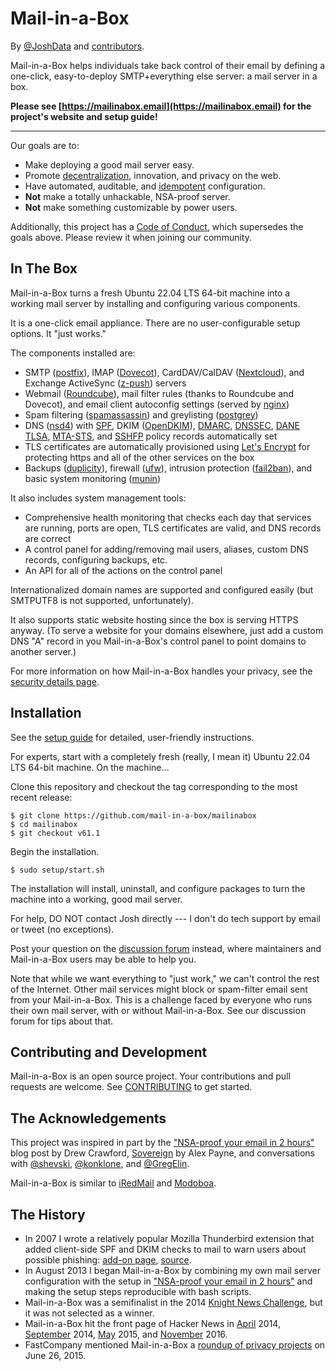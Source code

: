 Mail-in-a-Box
=============

By [@JoshData](https://github.com/JoshData) and [contributors](https://github.com/mail-in-a-box/mailinabox/graphs/contributors).

Mail-in-a-Box helps individuals take back control of their email by defining a one-click, easy-to-deploy SMTP+everything else server: a mail server in a box.

**Please see [https://mailinabox.email](https://mailinabox.email) for the project's website and setup guide!**

* * *

Our goals are to:

* Make deploying a good mail server easy.
* Promote [decentralization](http://redecentralize.org/), innovation, and privacy on the web.
* Have automated, auditable, and [idempotent](https://web.archive.org/web/20190518072631/https://sharknet.us/2014/02/01/automated-configuration-management-challenges-with-idempotency/) configuration.
* **Not** make a totally unhackable, NSA-proof server.
* **Not** make something customizable by power users.

Additionally, this project has a [Code of Conduct](CODE_OF_CONDUCT.md), which supersedes the goals above. Please review it when joining our community.


In The Box
----------

Mail-in-a-Box turns a fresh Ubuntu 22.04 LTS 64-bit machine into a working mail server by installing and configuring various components.

It is a one-click email appliance. There are no user-configurable setup options. It "just works."

The components installed are:

* SMTP ([postfix](http://www.postfix.org/)), IMAP ([Dovecot](http://dovecot.org/)), CardDAV/CalDAV ([Nextcloud](https://nextcloud.com/)), and Exchange ActiveSync ([z-push](http://z-push.org/)) servers
* Webmail ([Roundcube](http://roundcube.net/)), mail filter rules (thanks to Roundcube and Dovecot), and email client autoconfig settings (served by [nginx](http://nginx.org/))
* Spam filtering ([spamassassin](https://spamassassin.apache.org/)) and greylisting ([postgrey](http://postgrey.schweikert.ch/))
* DNS ([nsd4](https://www.nlnetlabs.nl/projects/nsd/)) with [SPF](https://en.wikipedia.org/wiki/Sender_Policy_Framework), DKIM ([OpenDKIM](http://www.opendkim.org/)), [DMARC](https://en.wikipedia.org/wiki/DMARC), [DNSSEC](https://en.wikipedia.org/wiki/DNSSEC), [DANE TLSA](https://en.wikipedia.org/wiki/DNS-based_Authentication_of_Named_Entities), [MTA-STS](https://tools.ietf.org/html/rfc8461), and [SSHFP](https://tools.ietf.org/html/rfc4255) policy records automatically set
* TLS certificates are automatically provisioned using [Let's Encrypt](https://letsencrypt.org/) for protecting https and all of the other services on the box
* Backups ([duplicity](http://duplicity.nongnu.org/)), firewall ([ufw](https://launchpad.net/ufw)), intrusion protection ([fail2ban](http://www.fail2ban.org/wiki/index.php/Main_Page)), and basic system monitoring ([munin](http://munin-monitoring.org/))

It also includes system management tools:

* Comprehensive health monitoring that checks each day that services are running, ports are open, TLS certificates are valid, and DNS records are correct
* A control panel for adding/removing mail users, aliases, custom DNS records, configuring backups, etc.
* An API for all of the actions on the control panel

Internationalized domain names are supported and configured easily (but SMTPUTF8 is not supported, unfortunately).

It also supports static website hosting since the box is serving HTTPS anyway. (To serve a website for your domains elsewhere, just add a custom DNS "A" record in you Mail-in-a-Box's control panel to point domains to another server.)

For more information on how Mail-in-a-Box handles your privacy, see the [security details page](security.md).


Installation
------------

See the [setup guide](https://mailinabox.email/guide.html) for detailed, user-friendly instructions.

For experts, start with a completely fresh (really, I mean it) Ubuntu 22.04 LTS 64-bit machine. On the machine...

Clone this repository and checkout the tag corresponding to the most recent release:

	$ git clone https://github.com/mail-in-a-box/mailinabox
	$ cd mailinabox
	$ git checkout v61.1

Begin the installation.

	$ sudo setup/start.sh

The installation will install, uninstall, and configure packages to turn the machine into a working, good mail server.

For help, DO NOT contact Josh directly --- I don't do tech support by email or tweet (no exceptions).

Post your question on the [discussion forum](https://discourse.mailinabox.email/) instead, where maintainers and Mail-in-a-Box users may be able to help you.

Note that while we want everything to "just work," we can't control the rest of the Internet. Other mail services might block or spam-filter email sent from your Mail-in-a-Box.
This is a challenge faced by everyone who runs their own mail server, with or without Mail-in-a-Box. See our discussion forum for tips about that.


Contributing and Development
----------------------------

Mail-in-a-Box is an open source project. Your contributions and pull requests are welcome. See [CONTRIBUTING](CONTRIBUTING.md) to get started. 


The Acknowledgements
--------------------

This project was inspired in part by the ["NSA-proof your email in 2 hours"](http://sealedabstract.com/code/nsa-proof-your-e-mail-in-2-hours/) blog post by Drew Crawford, [Sovereign](https://github.com/sovereign/sovereign) by Alex Payne, and conversations with <a href="https://twitter.com/shevski" target="_blank">@shevski</a>, <a href="https://github.com/konklone" target="_blank">@konklone</a>, and <a href="https://github.com/gregelin" target="_blank">@GregElin</a>.

Mail-in-a-Box is similar to [iRedMail](http://www.iredmail.org/) and [Modoboa](https://github.com/tonioo/modoboa).


The History
-----------

* In 2007 I wrote a relatively popular Mozilla Thunderbird extension that added client-side SPF and DKIM checks to mail to warn users about possible phishing: [add-on page](https://addons.mozilla.org/en-us/thunderbird/addon/sender-verification-anti-phish/), [source](https://github.com/JoshData/thunderbird-spf).
* In August 2013 I began Mail-in-a-Box by combining my own mail server configuration with the setup in ["NSA-proof your email in 2 hours"](http://sealedabstract.com/code/nsa-proof-your-e-mail-in-2-hours/) and making the setup steps reproducible with bash scripts.
* Mail-in-a-Box was a semifinalist in the 2014 [Knight News Challenge](https://www.newschallenge.org/challenge/2014/submissions/mail-in-a-box), but it was not selected as a winner.
* Mail-in-a-Box hit the front page of Hacker News in [April](https://news.ycombinator.com/item?id=7634514) 2014, [September](https://news.ycombinator.com/item?id=8276171) 2014, [May](https://news.ycombinator.com/item?id=9624267) 2015, and [November](https://news.ycombinator.com/item?id=13050500) 2016.
* FastCompany mentioned Mail-in-a-Box a [roundup of privacy projects](http://www.fastcompany.com/3047645/your-own-private-cloud) on June 26, 2015.
